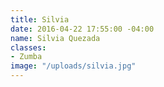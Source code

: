 ```yaml
---
title: Silvia
date: 2016-04-22 17:55:00 -04:00
name: Silvia Quezada
classes:
- Zumba
image: "/uploads/silvia.jpg"
---
```



